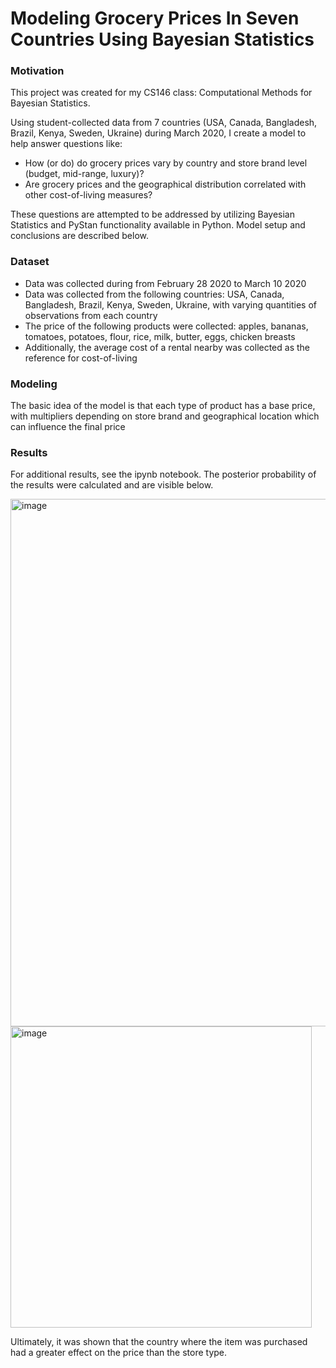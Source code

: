 # Modeling Grocery Prices In Seven Countries Using Bayesian Statistics

### Motivation

This project was created for my CS146 class: Computational Methods for Bayesian Statistics. 

Using student-collected data from 7 countries (USA, Canada, Bangladesh, Brazil, Kenya, Sweden, Ukraine) during March 2020, I create a model to help answer questions like:

- How (or do) do grocery prices vary by country and store brand level (budget, mid-range, luxury)?
- Are grocery prices and the geographical distribution correlated with other cost-of-living measures?


These questions are attempted to be addressed by utilizing Bayesian Statistics and PyStan functionality available in Python. Model setup and conclusions are described below.

### Dataset
- Data was collected during from February 28 2020 to March 10 2020
- Data was collected from the following countries: USA, Canada, Bangladesh, Brazil, Kenya, Sweden, Ukraine, with varying quantities of observations from each country
- The price of the following products were collected: apples, bananas, tomatoes, potatoes, flour, rice, milk, butter, eggs, chicken breasts
- Additionally, the average cost of a rental nearby was collected as the reference for cost-of-living

### Modeling
The basic idea of the model is that each type of product has a base price, with multipliers depending on store brand and geographical location which can influence the final price

### Results
For additional results, see the ipynb notebook.
The posterior probability of the results were calculated and are visible below.

<img width="844" alt="image" src="https://user-images.githubusercontent.com/55218727/170592586-0a60ad86-5dd5-48a1-bfbf-5a12614b305e.png">
<img width="482" alt="image" src="https://user-images.githubusercontent.com/55218727/170592616-a6826b62-0688-45b4-a7a7-240d7062117b.png">

Ultimately, it was shown that the country where the item was purchased had a greater effect on the price than the store type.
